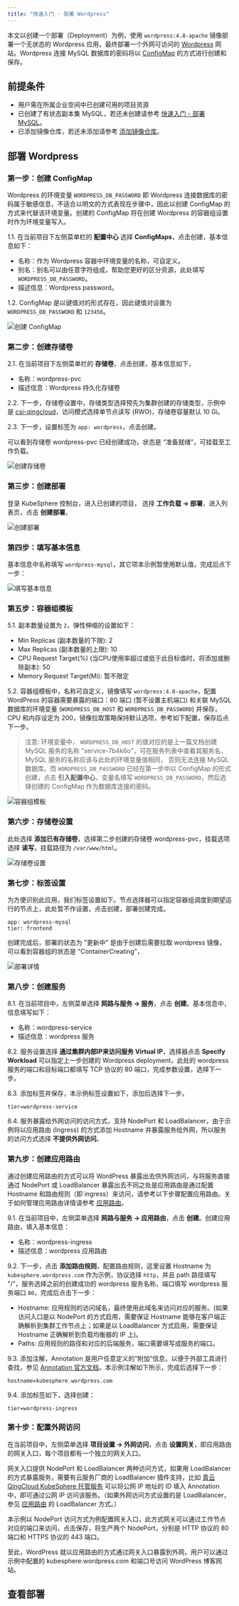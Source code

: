 ```yaml
---
title: "快速入门 - 部署 Wordpress" 
---
```


本文以创建一个部署（Deployment）为例，使用 `wordpress:4.8-apache` 镜像部署一个无状态的 Wordpress 应用，最终部署一个外网可访问的 [Wordpress](https://wordpress.org/) 网站。Wordpress 连接 MySQL 数据库的密码将以 [ConfigMap](../../configuration/configmaps) 的方式进行创建和保存。

## 前提条件

- 用户需在所属企业空间中已创建可用的项目资源
- 已创建了有状态副本集 MySQL，若还未创建请参考 [快速入门 - 部署 MySQL](../mysql-deployment)。
- 已添加镜像仓库，若还未添加请参考 [添加镜像仓库](../../platform-management/image-registry)。

## 部署 Wordpress

### 第一步：创建 ConfigMap

Wordpress 的环境变量 `WORDPRESS_DB_PASSWORD` 即 Wordpress 连接数据库的密码属于敏感信息，不适合以明文的方式表现在步骤中，因此以创建 ConfigMap 的方式来代替该环境变量。创建的 ConfigMap 将在创建 Wordpress 的容器组设置时作为环境变量写入。

1.1. 在当前项目下左侧菜单栏的 **配置中心** 选择 **ConfigMaps**，点击创建，基本信息如下：

- 名称：作为 Wordpress 容器中环境变量的名称，可自定义。
- 别名：别名可以由任意字符组成，帮助您更好的区分资源，此处填写 `WORDPRESS_DB_PASSWORD`。
- 描述信息：Wordpress password。

1.2. ConfigMap 是以键值对的形式存在，因此键值对设置为 `WORDPRESS_DB_PASSWORD` 和 `123456`。

![创建 ConfigMap](/wordpress-configmap.png)

### 第二步：创建存储卷

2.1. 在当前项目下左侧菜单栏的 **存储卷**，点击创建，基本信息如下，

- 名称：wordpress-pvc
- 描述信息：Wordpress 持久化存储卷

2.2. 下一步，存储卷设置中，存储类型选择预先为集群创建的存储类型，示例中是 [csi-qingcloud](../../storage/qingcloud-storage)，访问模式选择单节点读写 (RWO)，存储卷容量默认 10 Gi。

2.3. 下一步，设置标签为 `app: wordpress`，点击创建。

可以看到存储卷 wordpress-pvc 已经创建成功，状态是 “准备就绪”，可挂载至工作负载。

![创建存储卷](/wordpress-pvc-list.png)

### 第三步：创建部署

登录 KubeSphere 控制台，进入已创建的项目， 选择 **工作负载 → 部署**，进入列表页，点击 **创建部署**。

![创建部署](/wordpress-create-deployment.png)

### 第四步：填写基本信息

基本信息中名称填写 `wordpress-mysql`，其它项本示例暂使用默认值，完成后点下一步：

![填写基本信息](/wordpress-basic.png)

### 第五步：容器组模板

5.1. 副本数量设置为 `2`，弹性伸缩的设置如下：

- Min Replicas (副本数量的下限): 2
- Max Replicas (副本数量的上限): 10
- CPU Request Target(%) (当CPU使用率超过或低于此目标值时，将添加或删除副本): 50
- Memory Request Target(Mi): 暂不限定


5.2. 容器组模板中，名称可自定义，镜像填写 `wordpress:4.8-apache`，配置 WordPress 的容器需要暴露的端口：80 端口 (暂不设置主机端口) 和关联 MySQL 数据库的环境变量 (`WORDPRESS_DB_HOST` 和 `WORDPRESS_DB_PASSWORD`) 并保存，CPU 和内存设定为 200，镜像拉取策略保持默认选项，参考如下配置，保存后点下一步。

> 注意: 环境变量中， `WORDPRESS_DB_HOST` 的值对应的是上一篇文档创建 MySQL 服务的名称 "service-7b4k6o"，可在服务列表中查看其服务名， MySQL 服务的名称应该与此处的环境变量值相同， 否则无法连接 MySQL 数据库。而 `WORDPRESS_DB_PASSWORD` 已经在第一步中以 ConfigMap 的形式创建，点击 **引入配置中心**，变量名填写 `WORDPRESS_DB_PASSWORD`，然后选择创建的 ConfigMap 作为数据库连接的密码。

![容器组模板](/wordpress-container-setting.png)

### 第六步：存储卷设置

此处选择 **添加已有存储卷**，选择第二步创建的存储卷 wordpress-pvc，挂载选项选择 **读写**，挂载路径为 `/var/www/html`。

![存储卷设置](/wordpress-pvc-path.png)

### 第七步：标签设置

为方便识别此应用，我们标签设置如下。节点选择器可以指定容器组调度到期望运行的节点上，此处暂不作设置，点击创建，部署创建完成。

```
app: wordpress-mysql
tier: frontend
```

创建完成后，部署的状态为 "更新中" 是由于创建后需要拉取 wordpress 镜像，可以看到容器组的状态是 "ContainerCreating"，

![部署详情](/wordpress-deployment-list.png)

### 第八步：创建服务

8.1. 在当前项目中，左侧菜单选择 **网路与服务 → 服务**，点击 **创建**。基本信息中，信息填写如下：

- 名称：wordpress-service
- 描述信息：wordpress 服务


8.2. 服务设置选择 **通过集群内部IP来访问服务 Virtual IP**，选择器点击 **Specify Workload** 可以指定上一步创建的 Wordpress deployment，此处的 wordpress 服务的端口和目标端口都填写 TCP 协议的 80 端口，完成参数设置，选择下一步。


8.3. 添加标签并保存，本示例标签设置如下，添加后选择下一步。

```
tier=wordpress-service
```

8.4. 服务暴露给外网访问的访问方式，支持 NodePort 和 LoadBalancer，由于示例将以应用路由 (Ingress) 的方式添加 Hostname 并暴露服务给外网，所以服务的访问方式选择 **不提供外网访问**。

### 第九步：创建应用路由

通过创建应用路由的方式可以将 WordPress 暴露出去供外网访问，与将服务直接通过 NodePort 或 LoadBalancer 暴露出去不同之处是应用路由是通过配置 Hostname 和路由规则（即 ingress）来访问，请参考以下步骤配置应用路由。关于如何管理应用路由详情请参考 [应用路由](../../ingress-service/ingress)。


9.1. 在当前项目中，左侧菜单选择 **网路与服务 → 应用路由**，点击 **创建**。创建应用路由，填入基本信息：

- 名称：wordpress-ingress
- 描述信息：wordpress 应用路由


9.2. 下一步，点击 **添加路由规则**，配置路由规则，这里设置 Hostname 为 `kubesphere.wordpress.com` 作为示例，协议选择 `http`，并且 path 路径填写 "/"，服务选择之前的创建成功的 wordpress 服务名称，端口填写 wordpress 服务端口 `80`，完成后点击下一步：

- Hostname: 应用规则的访问域名，最终使用此域名来访问对应的服务。(如果访问入口是以 NodePort 的方式启用，需要保证 Hostname 能够在客户端正确解析到集群工作节点上；如果是以 LoadBalancer 方式启用，需要保证 Hostname 正确解析到负载均衡器的 IP 上)。
- Paths: 应用规则的路径和对应的后端服务，端口需要填写成服务的端口。


9.3. 添加注解，Annotation 是用户任意定义的“附加”信息，以便于外部工具进行查找，参见 [Annotation 官方文档](https://kubernetes.io/docs/concepts/overview/working-with-objects/annotations/)。本示例注解如下所示，完成后选择下一步：

```
hostname=kubesphere.wordpress.com
```

9.4. 添加标签如下，选择创建：

```
tier=wordpress-ingress
```

### 第十步：配置外网访问

在当前项目中，左侧菜单选择 **项目设置 → 外网访问**，点击 **设置网关**，即应用路由的网关入口，每个项目都有一个独立的网关入口。

网关入口提供 NodePort 和 LoadBalancer 两种访问方式，如果用 LoadBalancer 的方式暴露服务，需要有云服务厂商的 LoadBalancer 插件支持，比如 [青云QingCloud KubeSphere 托管服务](https://appcenter.qingcloud.com/apps/app-u0llx5j8/Kubernetes%20on%20QingCloud) 可以将公网 IP 地址的 ID 填入 Annotation 中，即可通过公网 IP 访问该服务。（如果外网访问方式设置的是 LoadBalancer，参见 [应用路由](../../ingress-service/ingress) 的 LoadBalancer 方式。）

本示例以 NodePort 访问方式为例配置网关入口，此方式网关可以通过工作节点对应的端口来访问，点击保存，将生产两个 NodePort，分别是 HTTP 协议的 80 端口和 HTTPS 协议的 443 端口。

至此，WordPress 就以应用路由的方式通过网关入口暴露到外网，用户可以通过示例中配置的 kubesphere.wordpress.com 和端口号访问 WordPress 博客网站。

## 查看部署

